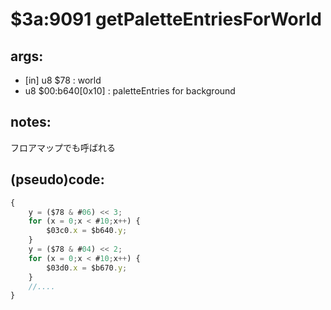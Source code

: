 ﻿
# $3a:9091 getPaletteEntriesForWorld


## args:
+	[in] u8 $78 : world
+	u8 $00:b640[0x10] : paletteEntries for background
## notes:
フロアマップでも呼ばれる
## (pseudo)code:
```js
{
	y = ($78 & #06) << 3;
	for (x = 0;x < #10;x++) {
		$03c0.x = $b640.y;
	}
	y = ($78 & #04) << 2;
	for (x = 0;x < #10;x++) {
		$03d0.x = $b670.y;
	}
	//....
}
```



